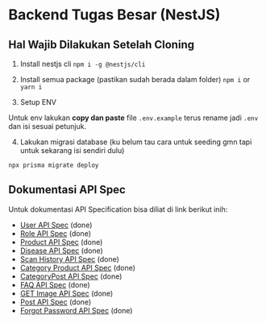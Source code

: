 # Backend Tugas Besar (NestJS)

## Hal Wajib Dilakukan Setelah Cloning
1. Install nestjs cli
```npm i -g @nestjs/cli```

2. Install semua package (pastikan sudah berada dalam folder)
```npm i```
or 
```yarn i```

3. Setup ENV

Untuk env lakukan **copy dan paste** file ```.env.example``` terus rename jadi ```.env``` dan isi sesuai petunjuk.

4. Lakukan migrasi database (ku belum tau cara untuk seeding gmn tapi untuk sekarang isi sendiri dulu)

```npx prisma migrate deploy```


## Dokumentasi API Spec

Untuk dokumentasi API Specification bisa diliat di link berikut inih:
- [User API Spec](./doc/user.md) (done)
- [Role API Spec](./doc/role.md) (done)
- [Product API Spec](./doc/product.md) (done)
- [Disease API Spec](./doc/disease.md) (done)
- [Scan History API Spec](./doc/history.md) (done)
- [Category Product API Spec](./doc/categoryProduct.md) (done)
- [CategoryPost API Spec](./doc/categoryPost.md) (done)
- [FAQ API Spec](./doc/faq.md) (done)
- [GET Image API Spec](./doc/image.md) (done)
- [Post API Spec](./doc/post.md) (done)
- [Forgot Password API Spec](./doc/forgotPassword.md) (done)
